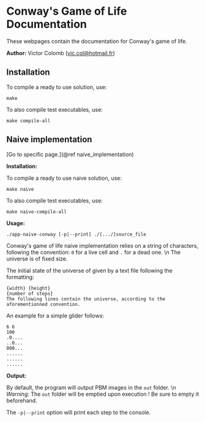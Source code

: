 Conway's Game of Life Documentation
====================================================

These webpages contain the documentation for Conway's game of life.

__Author:__ Victor Colomb (vic.col@hotmail.fr)

## Installation

To compile a ready to use solution, use:

```
make
```

To also compile test executables, use:

```
make compile-all
```

## Naive implementation

[Go to specific page.](@ref naive_implementation)

__Installation:__

To compile a ready to use naive solution, use:

```
make naive
```

To also compile test executables, use:

```
make naive-compile-all
```

__Usage:__

```
./app-naive-conway [-p|--print] ./[.../]source_file 
```

Conway's game of life naive implementation relies on a string of characters, following the convention: `0` for a live cell and `.` for a dead one. \n
The universe is of fixed size.

The initial state of the universe of given by a text file following the formatting:

```
{width} {height}
{number of steps}
The following lines contain the universe, according to the aforementionned convention.
```

An example for a simple glider follows:

```
6 6
100
.0....
..0...
000...
......
......
......
```

__Output:__

By default, the program will output PBM images in the `out` folder. \n
_Warning:_ The `out` folder will be emptied upon execution ! Be sure to empty it beforehand.

The `-p|--print` option will print each step to the console.

